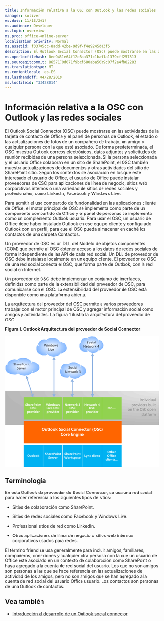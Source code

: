 ```yaml
---
title: Información relativa a la OSC con Outlook y las redes sociales
manager: soliver
ms.date: 11/16/2014
ms.audience: Developer
ms.topic: overview
ms.prod: office-online-server
localization_priority: Normal
ms.assetid: f33705cc-8add-42be-9d9f-f4e9245d83f5
description: El Outlook Social Connector (OSC) puede mostrarse en las actividades de la tarjeta de contacto de Office y el panel de personas de Outlook, el estado o las actualizaciones de fotos de un compañero de trabajo, un amigo o cualquier persona con la que esté asociado.
ms.openlocfilehash: 0ee9451e64f12e8ba371c1ba91a1379cff257313
ms.sourcegitcommit: 8657170d071f9bcf680aba50b9c07f2a4fb82283
ms.translationtype: MT
ms.contentlocale: es-ES
ms.lasthandoff: 04/28/2019
ms.locfileid: "33428014"
---
```

# <a name="relating-the-osc-with-outlook-and-social-networks"></a>Información relativa a la OSC con Outlook y las redes sociales

El Outlook Social Connector (OSC) puede mostrarse en las actividades de la tarjeta de contacto de Office y el panel de personas de Outlook, el estado o las actualizaciones de fotos de un compañero de trabajo, un amigo o cualquier persona con la que esté asociado. De forma predeterminada, el OSC muestra Outlook correos electrónicos, datos adjuntos y solicitudes de reunión recibidas de una persona seleccionada. Si la persona seleccionada y el usuario Office colaboran en un sitio de SharePoint, el OSC también muestra actualizaciones de documentos y otras actividades del sitio de SharePoint sitio. Según los contextos de asociación en los que esté interesado el usuario de Office, el usuario de Office puede instalar proveedores de OSC para aplicaciones de línea de negocio, sitios web corporativos internos o una variedad de sitios de redes sociales y profesionales, como LinkedIn, Facebook y Windows Live.
  
Para admitir el uso compartido de funcionalidad en las aplicaciones cliente de Office, el motor principal de OSC se implementa como parte de un componente compartido de Office y el panel de personas se implementa como un complemento Outlook usuario. Para usar el OSC, un usuario de Office debe haber instalado Outlook en ese equipo cliente y configurado Outlook con un perfil, para que el OSC pueda almacenar en caché los contactos de una carpeta Contactos. 
  
Un proveedor de OSC es un DLL del Modelo de objetos componentes (COM) que permite al OSC obtener acceso a los datos de redes sociales de forma independiente de las API de cada red social. Un DLL de proveedor de OSC debe instalarse localmente en un equipo cliente. El proveedor de OSC de una red social conecta el OSC, que forma parte de Outlook, con la red social en Internet.
  
Un proveedor de OSC debe implementar un conjunto de interfaces, definidas como parte de la extensibilidad del proveedor de OSC, para comunicarse con el OSC. La extensibilidad del proveedor de OSC está disponible como una plataforma abierta.
  
La arquitectura del proveedor del OSC permite a varios proveedores trabajar con el motor principal de OSC y agregar información social como amigos y actividades. La figura 1 ilustra la arquitectura del proveedor de OSC.
  
**Figura 1. Outlook Arquitectura del proveedor de Social Connector**

![Redes sociales, proveedores de OSC, OSC y Office](media/off15OSCRef_Architecture.gif)
  
## <a name="terminology"></a>Terminología

En esta Outlook de proveedor de Social Connector, se usa una red social para hacer referencia a los siguientes tipos de sitios: 
  
- Sitios de colaboración como SharePoint.
    
- Sitios de redes sociales como Facebook y Windows Live.
    
- Professional sitios de red como LinkedIn.
    
- Otras aplicaciones de línea de negocio o sitios web internos corporativos usados para redes.
    
El término friend se usa generalmente para incluir amigos, familiares, compañeros, conexiones y cualquier otra persona con la que un usuario de Office esté asociado en un contexto de colaboración como SharePoint o haya agregado a la cuenta de red social del usuario. Los que no son amigos son personas a las que se hace referencia en las actualizaciones de actividad de los amigos, pero no son amigos que se han agregado a la cuenta de red social del usuario Office usuario. Los contactos son personas de una Outlook de contactos. 
  
## <a name="see-also"></a>Vea también

- [Introducción al desarrollo de un Outlook social connector](getting-started-with-developing-an-outlook-social-connector-provider.md)

